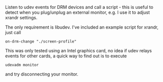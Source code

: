 
Listen to udev events for DRM devices and call a script - this is useful to detect when
you plug/unplug an external monitor, e.g. I use it to adjust xrandr settings.

The only requirement is libudev. I've included an example script for xrandr, just call

    on-drm-change "./screen-profile"

This was only tested using an Intel graphics card, no idea if udev relays events for
other cards, a quick way to find out is to execute 

    udevadm monitor

and try disconnecting your monitor.
